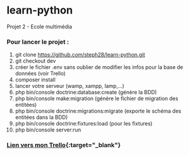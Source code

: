 # learn-python
Projet 2 - Ecole multimédia

### Pour lancer le projet :
1. git clone https://github.com/steph28/learn-python.git
2. git checkout dev
3. créer le fichier .env sans oublier de modifier les infos pour la base de données (voir Trello)
4. composer install
5. lancer votre serveur (wamp, xampp, lamp,...)
6. php bin/console doctrine:database:create (génère la BDD)
7. php bin/console make:migration (génère le fichier de migration des entitées)
8. php bin/console doctrine:migrations:migrate (exporte le schéma des entitées dans la BDD)
9. php bin/console doctrine:fixtures:load (pour les fixtures)
10. php bin/console server:run

### [Lien vers mon Trello](https://trello.com/b/L7O7Nl4Z/learn-python){:target="_blank"}
